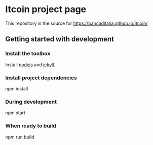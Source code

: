 # Itcoin project page

This repository is the source for https://bancaditalia.github.io/itcoin/

## Getting started with development

### Install the toolbox

Install [nodejs](https://nodejs.org/en/download) and [jekyll](https://jekyllrb.com/docs/installation/).

### Install project dependencies

npm install

### During development

npm start

### When ready to build 

npm run build

